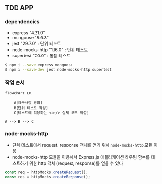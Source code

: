 ## TDD APP

### dependencies

- express "4.21.0"
- mongoose "8.6.3"
- jest "29.7.0" : 단위 테스트
- node-mocks-http "1.16.0" : 단위 테스트
- supertest "7.0.0" : 통합 테스트

```sh
$ npm i --save express mongoose
$ npm i --save-dev jest node-mocks-http supertest
```

### 작업 순서

```mermaid
flowchart LR

    A[요구사항 정의]
    B[단위 테스트 작성]
    C[테스트에 대응하는 <br/> 실제 코드 작성]

A --> B --> C

```

### node-mocks-http

- 단위 테스트에서 request, response 객체를 얻기 위해 `node-mocks-http` 모듈 이용
- node-mocks-http 모듈을 이용해서 Express.js 애플리케이션 라우팅 함수를 테스트하기 위한 http 객체 (request, response)를 얻을 수 있다

```js
const req = httpMocks.createRequest();
const res = httpMocks.createResponse();
```